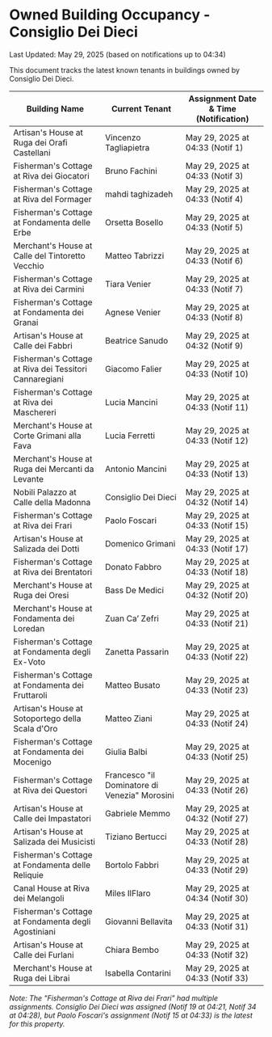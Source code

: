 # Owned Building Occupancy - Consiglio Dei Dieci

Last Updated: May 29, 2025 (based on notifications up to 04:34)

This document tracks the latest known tenants in buildings owned by Consiglio Dei Dieci.

| Building Name                                       | Current Tenant                                  | Assignment Date & Time (Notification) |
|-----------------------------------------------------|-------------------------------------------------|---------------------------------------|
| Artisan's House at Ruga dei Orafi Castellani        | Vincenzo Tagliapietra                           | May 29, 2025 at 04:33 (Notif 1)       |
| Fisherman's Cottage at Riva dei Giocatori           | Bruno Fachini                                   | May 29, 2025 at 04:33 (Notif 3)       |
| Fisherman's Cottage at Riva del Formager            | mahdi taghizadeh                                | May 29, 2025 at 04:33 (Notif 4)       |
| Fisherman's Cottage at Fondamenta delle Erbe        | Orsetta Bosello                                 | May 29, 2025 at 04:33 (Notif 5)       |
| Merchant's House at Calle del Tintoretto Vecchio    | Matteo Tabrizzi                                 | May 29, 2025 at 04:33 (Notif 6)       |
| Fisherman's Cottage at Riva dei Carmini             | Tiara Venier                                    | May 29, 2025 at 04:33 (Notif 7)       |
| Fisherman's Cottage at Fondamenta dei Granai        | Agnese Venier                                   | May 29, 2025 at 04:33 (Notif 8)       |
| Artisan's House at Calle dei Fabbri                 | Beatrice Sanudo                                 | May 29, 2025 at 04:32 (Notif 9)       |
| Fisherman's Cottage at Riva dei Tessitori Cannaregiani | Giacomo Falier                                | May 29, 2025 at 04:33 (Notif 10)      |
| Fisherman's Cottage at Riva dei Maschereri          | Lucia Mancini                                   | May 29, 2025 at 04:33 (Notif 11)      |
| Merchant's House at Corte Grimani alla Fava         | Lucia Ferretti                                  | May 29, 2025 at 04:33 (Notif 12)      |
| Merchant's House at Ruga dei Mercanti da Levante    | Antonio Mancini                                 | May 29, 2025 at 04:33 (Notif 13)      |
| Nobili Palazzo at Calle della Madonna               | Consiglio Dei Dieci                             | May 29, 2025 at 04:32 (Notif 14)      |
| Fisherman's Cottage at Riva dei Frari               | Paolo Foscari                                   | May 29, 2025 at 04:33 (Notif 15)      |
| Artisan's House at Salizada dei Dotti               | Domenico Grimani                                | May 29, 2025 at 04:33 (Notif 17)      |
| Fisherman's Cottage at Riva dei Brentatori          | Donato Fabbro                                   | May 29, 2025 at 04:33 (Notif 18)      |
| Merchant's House at Ruga dei Oresi                  | Bass De Medici                                  | May 29, 2025 at 04:32 (Notif 20)      |
| Merchant's House at Fondamenta dei Loredan          | Zuan Ca’ Zefri                                  | May 29, 2025 at 04:33 (Notif 21)      |
| Fisherman's Cottage at Fondamenta degli Ex-Voto     | Zanetta Passarin                                | May 29, 2025 at 04:33 (Notif 22)      |
| Fisherman's Cottage at Fondamenta dei Fruttaroli    | Matteo Busato                                   | May 29, 2025 at 04:33 (Notif 23)      |
| Artisan's House at Sotoportego della Scala d'Oro    | Matteo Ziani                                    | May 29, 2025 at 04:33 (Notif 24)      |
| Fisherman's Cottage at Fondamenta dei Mocenigo      | Giulia Balbi                                    | May 29, 2025 at 04:33 (Notif 25)      |
| Fisherman's Cottage at Riva dei Questori            | Francesco "il Dominatore di Venezia" Morosini   | May 29, 2025 at 04:33 (Notif 26)      |
| Artisan's House at Calle dei Impastatori            | Gabriele Memmo                                  | May 29, 2025 at 04:32 (Notif 27)      |
| Artisan's House at Salizada dei Musicisti           | Tiziano Bertucci                                | May 29, 2025 at 04:33 (Notif 28)      |
| Fisherman's Cottage at Fondamenta delle Reliquie    | Bortolo Fabbri                                  | May 29, 2025 at 04:33 (Notif 29)      |
| Canal House at Riva dei Melangoli                   | Miles IlFlaro                                   | May 29, 2025 at 04:34 (Notif 30)      |
| Fisherman's Cottage at Fondamenta degli Agostiniani | Giovanni Bellavita                              | May 29, 2025 at 04:33 (Notif 31)      |
| Artisan's House at Calle dei Furlani                | Chiara Bembo                                    | May 29, 2025 at 04:33 (Notif 32)      |
| Merchant's House at Ruga dei Librai                 | Isabella Contarini                              | May 29, 2025 at 04:33 (Notif 33)      |

*Note: The "Fisherman's Cottage at Riva dei Frari" had multiple assignments. Consiglio Dei Dieci was assigned (Notif 19 at 04:21, Notif 34 at 04:28), but Paolo Foscari's assignment (Notif 15 at 04:33) is the latest for this property.*
